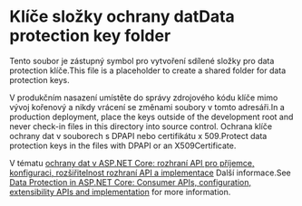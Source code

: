 # <a name="data-protection-key-folder"></a><span data-ttu-id="ce7e1-101">Klíče složky ochrany dat</span><span class="sxs-lookup"><span data-stu-id="ce7e1-101">Data protection key folder</span></span>

<span data-ttu-id="ce7e1-102">Tento soubor je zástupný symbol pro vytvoření sdílené složky pro data protection klíče.</span><span class="sxs-lookup"><span data-stu-id="ce7e1-102">This file is a placeholder to create a shared folder for data protection keys.</span></span>

<span data-ttu-id="ce7e1-103">V produkčním nasazení umístěte do správy zdrojového kódu klíče mimo vývoj kořenový a nikdy vrácení se změnami soubory v tomto adresáři.</span><span class="sxs-lookup"><span data-stu-id="ce7e1-103">In a production deployment, place the keys outside of the development root and never check-in files in this directory into source control.</span></span> <span data-ttu-id="ce7e1-104">Ochrana klíče ochrany dat v souborech s DPAPI nebo certifikátu x 509.</span><span class="sxs-lookup"><span data-stu-id="ce7e1-104">Protect data protection keys in the files with DPAPI or an X509Certificate.</span></span>

<span data-ttu-id="ce7e1-105">V tématu [ochrany dat v ASP.NET Core: rozhraní API pro příjemce, konfiguraci, rozšiřitelnost rozhraní API a implementace](https://docs.microsoft.com/aspnet/core/security/data-protection/) Další informace.</span><span class="sxs-lookup"><span data-stu-id="ce7e1-105">See [Data Protection in ASP.NET Core: Consumer APIs, configuration, extensibility APIs and implementation](https://docs.microsoft.com/aspnet/core/security/data-protection/) for more information.</span></span>

